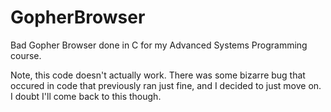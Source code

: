 GopherBrowser
=============

Bad Gopher Browser done in C for my Advanced Systems Programming course.

Note, this code doesn't actually work.  There was some bizarre bug that occured in code that previously ran just fine, and I decided to just move on.  I doubt I'll come back to this though.
